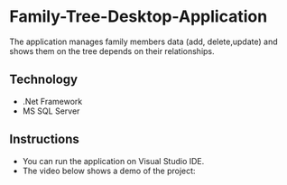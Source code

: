 # Family-Tree-Desktop-Application

The application manages family members data (add, delete,update) and shows them on the tree depends on their relationships.

## Technology

* .Net Framework
* MS SQL Server 

## Instructions

* You can run the application on Visual Studio IDE.
* The video below shows a demo of the project:



